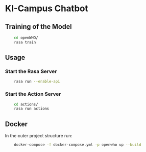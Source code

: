 # KI-Campus Chatbot

## Training of the Model 

```sh
    cd openWHO/
    rasa train
```

## Usage

### Start the Rasa Server

```sh
    rasa run --enable-api
```

### Start the Action Server

```sh
    cd actions/
    rasa run actions
```

## Docker

In the outer project structure run:

```sh
    docker-compose -f docker-compose.yml -p openwho up --build
```
